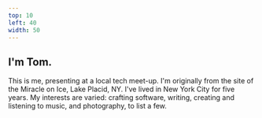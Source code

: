 ```yaml
---
top: 10
left: 40
width: 50
---
```


## I'm Tom.

This is me, presenting at a local tech meet-up.
I'm originally from the site of the Miracle on Ice,
Lake Placid, NY.
I've lived in New York City for five years.
My interests are varied:
crafting software,
writing,
creating and listening to music,
and photography,
to list a few.
